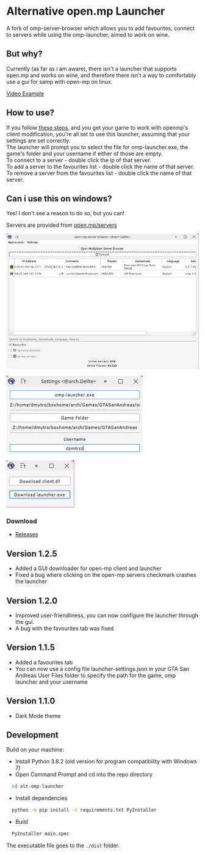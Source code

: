 # Alternative open.mp Launcher
A fork of omp-server-browser which allows you to add favourites, connect to servers while using the omp-launcher, aimed to work on wine.

## But why?

Currently (as far as i am aware), there isn't a launcher that supports open.mp and works on wine, and therefore there isn't a way to comfortably use a gui for samp with open-mp on linux.

[Video Example](https://www.youtube.com/watch?v=gCzvV8IPk10)

## How to use?

If you follow [these steps](https://github.com/dzmtrzz/web/blob/patch-2/docs/client/ClientOnLinux.md), and you get your game to work with openmp's client modification, you're all set to use this launcher, assuming that your settings are set correctly. \
The launcher will prompt you to select the file for omp-launcher.exe, the game's folder and your username if either of those are empty. \
To connect to a server - double click the ip of that server. \
To add a server to the favourites list - double click the name of that server. \
To remove a server from the favourites list - double click the name of that server.

## Can i use this on windows?

Yes! I don't see a reason to do so, but you can!

Servers are provided from [open.mp/servers](https://www.open.mp/servers)

<kbd><img src="screenshots/MainWindow.jpeg" alt="Main Window" border="0"></kbd>

<kbd><img src="screenshots/SettingsWindow.jpeg" alt="Settings Window" border="0"></kbd>

<kbd><img src="screenshots/DownloaderWindow.jpeg" alt="Downloader Window" border="0"></kbd>

### Download
- [Releases](https://github.com/dzmtrzz/alt-omp-launcher/releases)

## Version 1.2.5
- Added a GUI downloader for open-mp client and launcher
- Fixed a bug where clicking on the open-mp servers checkmark crashes the launcher

## Version 1.2.0
- Improved user-friendliness, you can now configure the launcher through the gui.
- A bug with the favourites tab was fixed

## Version 1.1.5
- Added a favourites tab
- You can now use a config file launcher-settings.json in your GTA San Andreas User Files folder to specify the path for the game, omp launcher and your username

## Version 1.1.0
- Dark Mode theme


## Development
Build on your machine:
  - Install Python 3.8.2 (old version for program compatibility with Windows 7)
  - Open Command Prompt and cd into the repo directory
  ```bash
    cd alt-omp-launcher
  ```
  - Install dependencies
  ```bash
    python -m pip install -r requirements.txt PyInstaller
  ```
  - Build
  ```bash
    PyInstaller main.spec
  ```

The executable file goes to the `./dist` folder.
